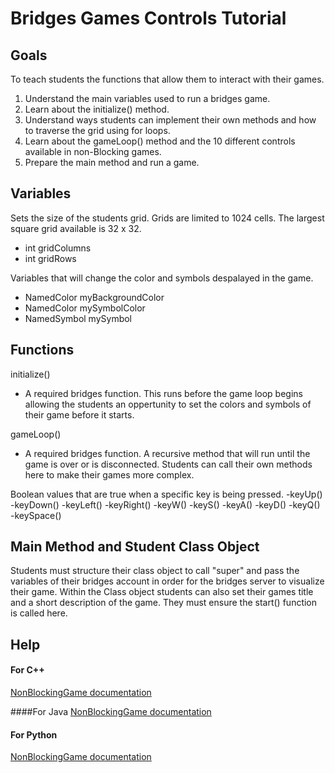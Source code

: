 Bridges Games Controls Tutorial
===============================

Goals
-----

To teach students the functions that allow them to interact with their games.

1. Understand the main variables used to run a bridges game.
2. Learn about the initialize() method.
3. Understand ways students can implement their own methods and how to traverse the grid using for loops.
4. Learn about the gameLoop() method and the 10 different controls available in non-Blocking games.
5. Prepare the main method and run a game.

Variables
---------

Sets the size of the students grid. Grids are limited to 1024 cells. The largest square grid available is 32 x 32.
- int gridColumns
- int gridRows

Variables that will change the color and symbols despalayed in the game.
- NamedColor myBackgroundColor
- NamedColor mySymbolColor
- NamedSymbol mySymbol

Functions
---------

initialize()
- A required bridges function. This runs before the game loop begins allowing the students an oppertunity to set the colors and symbols of their game before it starts.

gameLoop()
- A required bridges function. A recursive method that will run until the game is over or is disconnected. Students can call their own methods here to make their games more complex.

Boolean values that are true when a specific key is being pressed.
-keyUp()
-keyDown()
-keyLeft()
-keyRight()
-keyW()
-keyS()
-keyA()
-keyD()
-keyQ()
-keySpace()

Main Method and Student Class Object
------------------------------------

Students must structure their class object to call "super" and pass the variables of their bridges account in order for the bridges server to visualize their game.
Within the Class object students can also set their games title and a short description of the game. They must ensure the start() function is called here.

Help
----

#### For C++
[NonBlockingGame documentation](http://bridgesuncc.github.io/doc/cxx-api/current/html/classbridges_1_1game_1_1_non_blocking_game.html)

####For Java
[NonBlockingGame documentation](http://bridgesuncc.github.io/doc/java-api/current/html/classbridges_1_1games_1_1_non_blocking_game.html)

#### For Python
[NonBlockingGame documentation](http://bridgesuncc.github.io/doc/python-api/current/html/classbridges_1_1non__blocking__game_1_1_non_blocking_game.html)